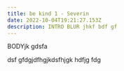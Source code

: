 ```yaml
---
title: be kind 1 - Severin
date: 2022-10-04T19:21:27.153Z
description: INTRO BLUR jhkf bdf gf
---
```

BODYjk gdsfa

dsf gfdgjdfhgjkdsfhjgk hdfjg fdg